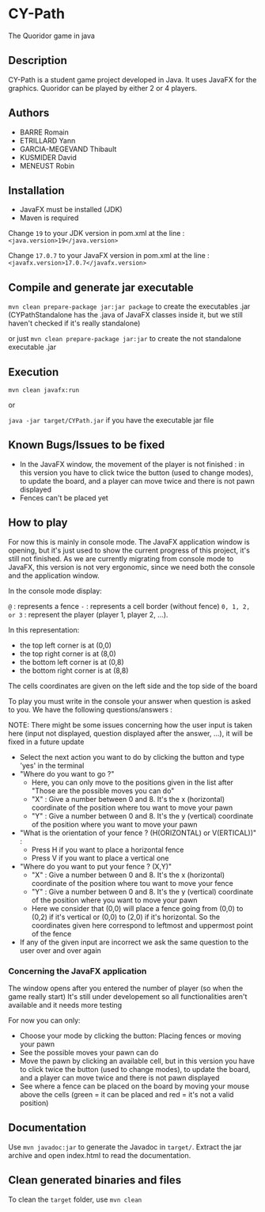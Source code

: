 # CY-Path

The Quoridor game in java

## Description

CY-Path is a student game project developed in Java. It uses JavaFX for the graphics. 
Quoridor can be played by either 2 or 4 players.

## Authors

* BARRE Romain
* ETRILLARD Yann
* GARCIA-MEGEVAND Thibault
* KUSMIDER David
* MENEUST Robin

## Installation

- JavaFX must be installed (JDK)
- Maven is required

Change `19` to your JDK version in pom.xml at the line :
`<java.version>19</java.version>`

Change `17.0.7` to your JavaFX version in pom.xml at the line :
`<javafx.version>17.0.7</javafx.version>`


## Compile and generate jar executable

`mvn clean prepare-package jar:jar package` to create the executables .jar (CYPathStandalone has the .java of JavaFX classes inside it, but we still haven't checked if it's really standalone)

or just `mvn clean prepare-package jar:jar` to create the not standalone executable .jar

## Execution

`mvn clean javafx:run`

or

`java -jar target/CYPath.jar` if you have the executable jar file

## Known Bugs/Issues to be fixed

- In the JavaFX window, the movement of the player is not finished : in this version you have to click twice the button (used to change modes), to update the board, and a player can move twice and there is not pawn displayed
- Fences can't be placed yet

## How to play

For now this is mainly in console mode.
The JavaFX application window is opening, but it's just used to show the current progress of this project, it's still not finished.
As we are currently migrating from console mode to JavaFX, this version is not very ergonomic, since we need both the console and the application window.

In the console mode display:

`@` : represents a fence
`-` : represents a cell border (without fence)
`0, 1, 2, or 3` : represent the player (player 1, player 2, ...).

In this representation:
- the top left corner is at (0,0)
- the top right corner is at (8,0)
- the bottom left corner is at (0,8)
- the bottom right corner is at (8,8)

The cells coordinates are given on the left side and the top side of the board

To play you must write in the console your answer when question is asked to you. We have the following questions/answers :

NOTE: There might be some issues concerning how the user input is taken here (input not displayed, question displayed after the answer, ...), it will be fixed in a future update

- Select the next action you want to do by clicking the button and type 'yes' in the terminal
- "Where do you want to go ?"
    - Here, you can only move to the positions given in the list after "Those are the possible moves you can do"
    - "X" : Give a number between 0 and 8. It's the x (horizontal) coordinate of the position where tou want to move your pawn
    - "Y" : Give a number between 0 and 8. It's the y (vertical) coordinate of the position where you want to move your pawn
- "What is the orientation of your fence ? (H(ORIZONTAL) or V(ERTICAL))" : 
    - Press H if you want to place a horizontal fence
    - Press V if you want to place a vertical one
- "Where do you want to put your fence ? (X,Y)"
    - "X" : Give a number between 0 and 8. It's the x (horizontal) coordinate of the position where tou want to move your fence
    - "Y" : Give a number between 0 and 8. It's the y (vertical) coordinate of the position where you want to move your pawn
    - Here we consider that (0,0) will place a fence going from (0,0) to (0,2) if it's vertical or (0,0) to (2,0) if it's horizontal. So the coordinates given here correspond to leftmost and uppermost point of the fence
- If any of the given input are incorrect we ask the same question to the user over and over again


### Concerning the JavaFX application

The window opens after you entered the number of player (so when the game really start)
It's still under developement so all functionalities aren't available and it needs more testing

For now you can only:
- Choose your mode by clicking the button: Placing fences or moving your pawn
- See the possible moves your pawn can do
- Move the pawn by clicking an available cell, but in this version you have to click twice the button (used to change modes), to update the board, and a player can move twice and there is not pawn displayed
- See where a fence can be placed on the board by moving your mouse above the cells (green = it can be placed and red = it's not a valid position)


## Documentation

Use `mvn javadoc:jar` to generate the Javadoc in `target/`.
Extract the jar archive and open index.html to read the documentation.

## Clean generated binaries and files

To clean the `target` folder, use `mvn clean`
